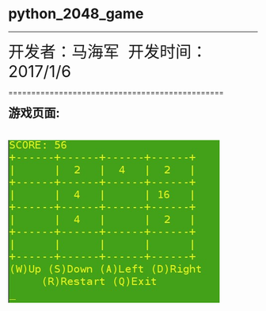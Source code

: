 # python_2048_game
---------------------------------------------

<font size = 6 >开发者：马海军  开发时间：2017/1/6</font>

===============================================

<font size = 5>**游戏页面:**</font>

![游戏页面](https://github.com/HaijunMa/python_2048_game/blob/master/1.jpg)
==================================================
